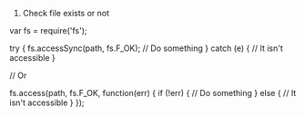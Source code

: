1. Check file exists or not

var fs = require('fs');

try {
    fs.accessSync(path, fs.F_OK);
    // Do something
} catch (e) {
    // It isn't accessible
}

// Or

fs.access(path, fs.F_OK, function(err) {
    if (!err) {
        // Do something
    } else {
        // It isn't accessible
    }
});